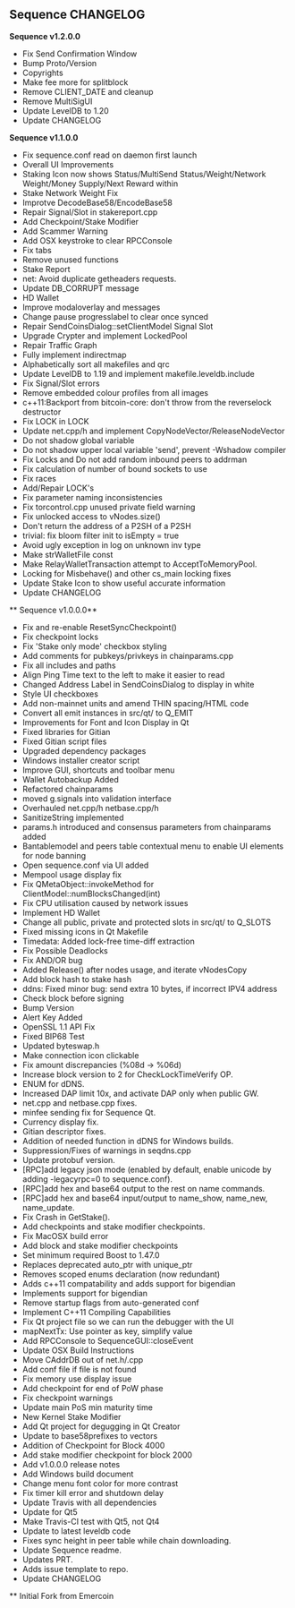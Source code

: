 **Sequence CHANGELOG**
-------------------------

**Sequence v1.2.0.0**

* Fix Send Confirmation Window
* Bump Proto/Version
* Copyrights
* Make fee more for splitblock
* Remove CLIENT_DATE and cleanup
* Remove MultiSigUI
* Update LevelDB to 1.20
* Update CHANGELOG


**Sequence v1.1.0.0**

* Fix sequence.conf read on daemon first launch
* Overall UI Improvements
* Staking Icon now shows Status/MultiSend Status/Weight/Network Weight/Money Supply/Next Reward within
* Stake Network Weight Fix
* Improtve DecodeBase58/EncodeBase58
* Repair Signal/Slot in stakereport.cpp
* Add Checkpoint/Stake Modifier
* Add Scammer Warning
* Add OSX keystroke to clear RPCConsole
* Fix tabs
* Remove unused functions
* Stake Report
* net: Avoid duplicate getheaders requests.
* Update DB_CORRUPT message
* HD Wallet
* Improve modaloverlay and messages
* Change pause progresslabel to clear once synced
* Repair SendCoinsDialog::setClientModel Signal Slot
* Upgrade Crypter and implement LockedPool
* Repair Traffic Graph
* Fully implement indirectmap
* Alphabetically sort all makefiles and qrc
* Update LevelDB to 1.19 and implement makefile.leveldb.include
* Fix Signal/Slot errors
* Remove embedded colour profiles from all images
* c++11:Backport from bitcoin-core: don't throw from the reverselock destructor
* Fix LOCK in LOCK
* Update net.cpp/h and implement CopyNodeVector/ReleaseNodeVector
* Do not shadow global variable
* Do not shadow upper local variable 'send', prevent -Wshadow compiler 
* Fix Locks and Do not add random inbound peers to addrman
* Fix calculation of number of bound sockets to use
* Fix races
* Add/Repair LOCK's
* Fix parameter naming inconsistencies
* Fix torcontrol.cpp unused private field warning
* Fix unlocked access to vNodes.size()
* Don't return the address of a P2SH of a P2SH
* trivial: fix bloom filter init to isEmpty = true
* Avoid ugly exception in log on unknown inv type
* Make strWalletFile const
* Make RelayWalletTransaction attempt to AcceptToMemoryPool.
* Locking for Misbehave() and other cs_main locking fixes
* Update Stake Icon to show useful accurate information
* Update CHANGELOG


** Sequence v1.0.0.0**

* Fix and re-enable ResetSyncCheckpoint()
* Fix checkpoint locks
* Fix 'Stake only mode' checkbox styling
* Add comments for pubkeys/privkeys in chainparams.cpp
* Fix all includes and paths
* Align Ping Time text to the left to make it easier to read
* Changed Address Label in SendCoinsDialog to display in white
* Style UI checkboxes
* Add non-mainnet units and amend THIN spacing/HTML code
* Convert all emit instances in src/qt/ to Q_EMIT
* Improvements for Font and Icon Display in Qt
* Fixed libraries for Gitian
* Fixed Gitian script files
* Upgraded dependency packages
* Windows installer creator script
* Improve GUI, shortcuts and toolbar menu
* Wallet Autobackup Added
* Refactored chainparams
* moved g.signals into validation interface
* Overhauled net.cpp/h netbase.cpp/h
* SanitizeString implemented
* params.h introduced and consensus parameters from chainparams added
* Bantablemodel and peers table contextual menu to enable UI elements for node banning
* Open sequence.conf via UI added
* Mempool usage display fix
* Fix QMetaObject::invokeMethod for ClientModel::numBlocksChanged(int)
* Fix CPU utilisation caused by network issues
* Implement HD Wallet
* Change all public, private and protected slots in src/qt/ to Q_SLOTS
* Fixed missing icons in Qt Makefile
* Timedata: Added lock-free time-diff extraction
* Fix Possible Deadlocks
* Fix AND/OR bug
* Added Release() after nodes usage, and iterate vNodesCopy
* Add block hash to stake hash
* ddns: Fixed minor bug: send extra 10 bytes, if incorrect IPV4 address
* Check block before signing
* Bump Version
* Alert Key Added
* OpenSSL 1.1 API Fix
* Fixed BIP68 Test
* Updated byteswap.h
* Make connection icon clickable
* Fix amount discrepancies (%08d -> %06d)
* Increase block version to 2 for CheckLockTimeVerify OP. 
* ENUM for dDNS.
* Increased DAP limit 10x, and activate DAP only when public GW.
* net.cpp and netbase.cpp fixes. 
* minfee sending fix for Sequence Qt. 
* Currency display fix. 
* Gitian descriptor fixes.
* Addition of needed function in dDNS for Windows builds. 
* Suppression/Fixes of warnings in seqdns.cpp
* Update protobuf version.
* [RPC]add legacy json mode (enabled by default, enable unicode by adding -legacyrpc=0 to sequence.conf).
* [RPC]add hex and base64 output to the rest on name commands.
* [RPC]add hex and base64 input/output to name_show, name_new, name_update.
* Fix Crash in GetStake().
* Add checkpoints and stake modifier checkpoints.
* Fix MacOSX build error
* Add block and stake modifier checkpoints
* Set minimum required Boost to 1.47.0
* Replaces deprecated auto_ptr with unique_ptr
* Removes scoped enums declaration (now redundant)
* Adds c++11 compatability and adds support for bigendian
* Implements support for bigendian
* Remove startup flags from auto-generated conf
* Implement C++11 Compiling Capabilities
* Fix Qt project file so we can run the debugger with the UI
* mapNextTx: Use pointer as key, simplify value
* Add RPCConsole to SequenceGUI::closeEvent
* Update OSX Build Instructions
* Move CAddrDB out of net.h/.cpp
* Add conf file if file is not found
* Fix memory use display issue
* Add checkpoint for end of PoW phase
* Fix checkpoint warnings
* Update main PoS min maturity time
* New Kernel Stake Modifier
* Add Qt project for degugging in Qt Creator
* Update to base58prefixes to vectors
* Addition of Checkpoint for Block 4000
* Add stake modifier checkpoint for block 2000
* Add v1.0.0.0 release notes
* Add Windows build document
* Change menu font color for more contrast
* Fix timer kill error and shutdown delay
* Update Travis with all dependencies
* Update for Qt5
* Make Travis-CI test with Qt5, not Qt4
* Update to latest leveldb code
* Fixes sync height in peer table while chain downloading.
* Update Sequence readme.
* Updates PRT.
* Adds issue template to repo.
* Update CHANGELOG

** Initial Fork from Emercoin 
